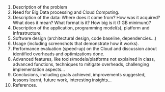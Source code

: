 1. Description of the problem
2. Need for Big Data processing and Cloud Computing.
3. Description of the data: Where does it come from? How was it acquired? What does it mean? What format is it? How big is it (1 GB minimum)?
4. Description of the application, programming model(s), platform and infrastructure.
5. Software design (architectural design, code baseline, dependencies…)
6. Usage (including screenshots that demonstrate how it works).
7. Performance evaluation (speed-up) on the Cloud and discussion about identified overheads and optimizations done.
8. Advanced features, like tools/models/platforms not explained in class, advanced functions, techniques to mitigate overheads, challenging implementation aspects...
9. Conclusions, including goals achieved, improvements suggested, lessons learnt, future work, interesting insights…
10. References.
